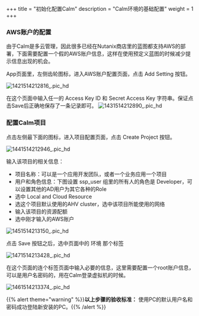 +++
title = "初始化配置Calm"
description = "Calm环境的基础配置"
weight = 1
+++

### AWS账户的配置

由于Calm是多云管理，因此很多已经在Nutanix商店里的蓝图都支持AWS的部署，下面需要配置一个假的AWS账户信息，这样在使用预定义蓝图的时候减少提示信息出现的机会。

App页面里，左侧齿轮图标，进入AWS账户配置页面，点击 Add Setting 按钮。

![1421514212816_.pic_hd](/media/15142875527032/1421514212816_.pic_hd.jpg)

在这个页面中输入任一的 Access Key ID 和 Secret Access Key 字符串。保证点击Save后正确地保存了一条记录即可。
![1431514212890_.pic_hd](/media/15142875527032/1431514212890_.pic_hd.jpg)

### 配置Calm项目

点击左侧最下面的图标，进入项目配置页面，点击 Create Project 按钮。

![1441514212946_.pic_hd](/media/15142875527032/1441514212946_.pic_hd.jpg)

输入该项目的相关信息：

* 项目名称：可以是一个应用开发团队，或者一个业务应用一个项目
* 用户和角色信息：下图设置 ssp_user 组里的所有人的角色是 Developer，可以设置其他的AD用户为其它各种的Role
* 选中 Local and Cloud Resource 
* 选这个项目默认使用的AHV cluster，选中该项目所能使用的网络
* 输入该项目的资源配额
* 选中刚才输入的AWS账户

![1451514213150_.pic_hd](/media/15142875527032/1451514213150_.pic_hd.jpg)


点击 Save 按钮之后，选中页面中的 环境 那个标签

![1471514213428_.pic_hd](/media/15142875527032/1471514213428_.pic_hd.jpg)

在这个页面的连个标签页面中输入必要的信息，这里需要配置一个root账户信息，可以是用户名密码的，用在Calm登录虚拟机的时候。

![1461514213374_.pic_hd](/media/15142875527032/1461514213374_.pic_hd.jpg)

{{% alert theme="warning" %}}**以上步骤的验收标准：** 使用PC的默认用户名和密码成功登陆新安装的PC。{{% /alert %}}